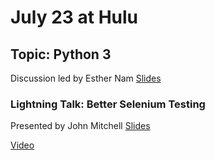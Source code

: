 # July 23 at Hulu

## Topic: Python 3 

Discussion led by Esther Nam [Slides](https://docs.google.com/presentation/d/1Dj11JmlwzwxPS85BlfjI2zLSh33w62sS7zDFwjQqM1w/edit?usp=sharing) 

### Lightning Talk: Better Selenium Testing 

Presented by John Mitchell [Slides](http://johntellsall.blogspot.com/2015/07/talk-better-browser-tests-with-selenium.html)


[Video](https://www.youtube.com/playlist?list=PL06ytJZ4Ak1oiGR4wluHwG9C6dbHpowoR)
